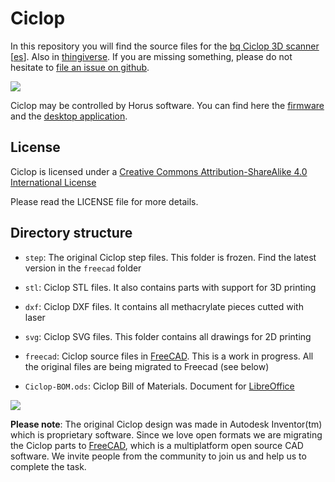 # Ciclop

In this repository you will find the source files for the [bq Ciclop 3D scanner](http://diwo.bq.com/en/tag/ciclop) [[es](http://diwo.bq.com/tag/ciclop)]. Also in [thingiverse](http://www.thingiverse.com/thing:740357). If you are missing something, please do not hesitate to [file an issue on github](https://github.com/bqlabs/ciclop/issues).

![][ciclop]

Ciclop may be controlled by Horus software. You can find here the [firmware](https://github.com/bqlabs/horus-fw) and the [desktop application](https://github.com/bqlabs/horus).

## License 

Ciclop is licensed under a [Creative Commons Attribution-ShareAlike 4.0 International License](http://creativecommons.org/licenses/by-sa/4.0/)

Please read the LICENSE file for more details.

## Directory structure

 * `step`: The original Ciclop step files. This folder is frozen. Find the latest version in the `freecad` folder

 * `stl`: Ciclop STL files. It also contains parts with support for 3D printing

 * `dxf`: Ciclop DXF files. It contains all methacrylate pieces cutted with laser

 * `svg`: Ciclop SVG files. This folder contains all drawings for 2D printing

 * `freecad`: Ciclop source files in [FreeCAD]. This is a work in progress. All the original files are being migrated to Freecad (see below)

 * `Ciclop-BOM.ods`: Ciclop Bill of Materials. Document for [LibreOffice](https://www.libreoffice.org/)

![][ciclop-parts]

**Please note**: The original Ciclop design was made in Autodesk Inventor(tm) which is proprietary software. Since we love open formats we are migrating the Ciclop parts to [FreeCAD], which is a multiplatform open source CAD software. We invite people from the community to join us and help us to complete the task.

[ciclop-parts]: doc/images/ciclop-parts.jpg
[ciclop]: doc/images/ciclop.jpg

[FreeCAD]: https://freecad.org